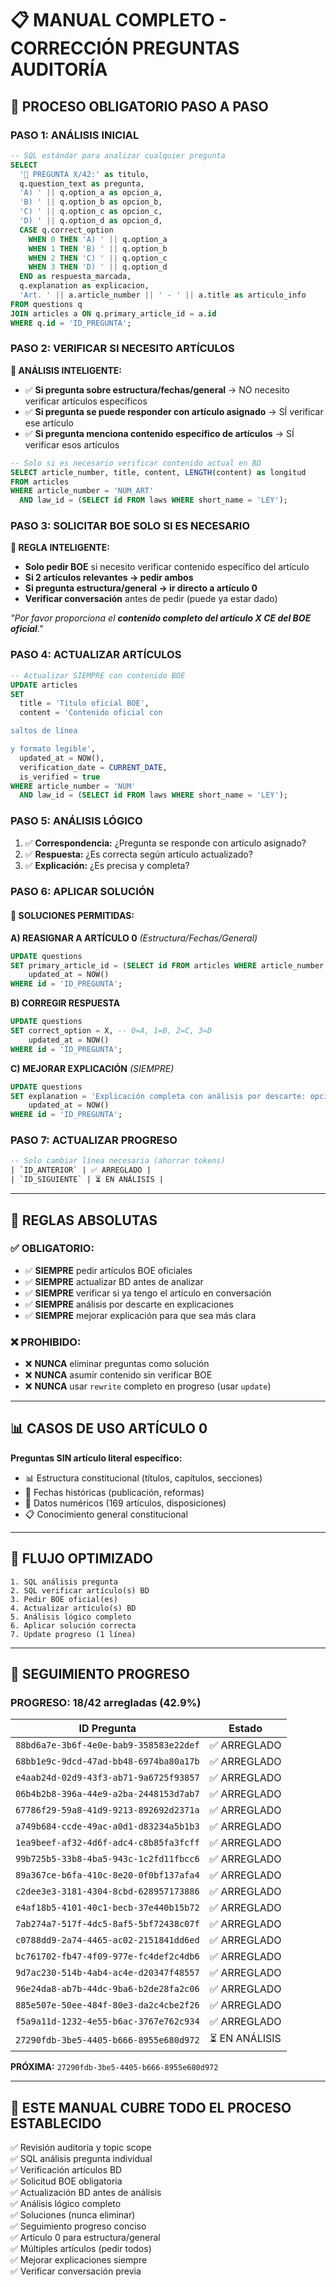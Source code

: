 # 📋 MANUAL COMPLETO - CORRECCIÓN PREGUNTAS AUDITORÍA

## 🎯 **PROCESO OBLIGATORIO PASO A PASO**

### **PASO 1: ANÁLISIS INICIAL**
```sql
-- SQL estándar para analizar cualquier pregunta
SELECT 
  '📄 PREGUNTA X/42:' as titulo,
  q.question_text as pregunta,
  'A) ' || q.option_a as opcion_a,
  'B) ' || q.option_b as opcion_b,
  'C) ' || q.option_c as opcion_c,
  'D) ' || q.option_d as opcion_d,
  CASE q.correct_option 
    WHEN 0 THEN 'A) ' || q.option_a
    WHEN 1 THEN 'B) ' || q.option_b
    WHEN 2 THEN 'C) ' || q.option_c
    WHEN 3 THEN 'D) ' || q.option_d
  END as respuesta_marcada,
  q.explanation as explicacion,
  'Art. ' || a.article_number || ' - ' || a.title as articulo_info
FROM questions q
JOIN articles a ON q.primary_article_id = a.id
WHERE q.id = 'ID_PREGUNTA';
```

### **PASO 2: VERIFICAR SI NECESITO ARTÍCULOS**
**🧠 ANÁLISIS INTELIGENTE:**
- ✅ **Si pregunta sobre estructura/fechas/general** → NO necesito verificar artículos específicos
- ✅ **Si pregunta se puede responder con artículo asignado** → SÍ verificar ese artículo
- ✅ **Si pregunta menciona contenido específico de artículos** → SÍ verificar esos artículos

```sql
-- Solo si es necesario verificar contenido actual en BD
SELECT article_number, title, content, LENGTH(content) as longitud
FROM articles 
WHERE article_number = 'NUM_ART' 
  AND law_id = (SELECT id FROM laws WHERE short_name = 'LEY');
```

### **PASO 3: SOLICITAR BOE SOLO SI ES NECESARIO**
**🚨 REGLA INTELIGENTE:** 
- **Solo pedir BOE** si necesito verificar contenido específico del artículo
- **Si 2 artículos relevantes → pedir ambos**
- **Si pregunta estructura/general → ir directo a artículo 0**
- **Verificar conversación** antes de pedir (puede ya estar dado)

*"Por favor proporciona el **contenido completo del artículo X CE del BOE oficial**."*

### **PASO 4: ACTUALIZAR ARTÍCULOS**
```sql
-- Actualizar SIEMPRE con contenido BOE
UPDATE articles 
SET 
  title = 'Título oficial BOE',
  content = 'Contenido oficial con

saltos de línea

y formato legible',
  updated_at = NOW(),
  verification_date = CURRENT_DATE,
  is_verified = true
WHERE article_number = 'NUM' 
  AND law_id = (SELECT id FROM laws WHERE short_name = 'LEY');
```

### **PASO 5: ANÁLISIS LÓGICO**
1. ✅ **Correspondencia:** ¿Pregunta se responde con artículo asignado?
2. ✅ **Respuesta:** ¿Es correcta según artículo actualizado?
3. ✅ **Explicación:** ¿Es precisa y completa?

### **PASO 6: APLICAR SOLUCIÓN**

#### **🔧 SOLUCIONES PERMITIDAS:**

**A) REASIGNAR A ARTÍCULO 0** *(Estructura/Fechas/General)*
```sql
UPDATE questions 
SET primary_article_id = (SELECT id FROM articles WHERE article_number = '0' AND law_id = (SELECT id FROM laws WHERE short_name = 'CE')),
    updated_at = NOW()
WHERE id = 'ID_PREGUNTA';
```

**B) CORREGIR RESPUESTA**
```sql
UPDATE questions 
SET correct_option = X, -- 0=A, 1=B, 2=C, 3=D
    updated_at = NOW()
WHERE id = 'ID_PREGUNTA';
```

**C) MEJORAR EXPLICACIÓN** *(SIEMPRE)*
```sql
UPDATE questions 
SET explanation = 'Explicación completa con análisis por descarte: opción A... opción B... opción C... Solo la opción X es correcta porque...',
    updated_at = NOW()
WHERE id = 'ID_PREGUNTA';
```

### **PASO 7: ACTUALIZAR PROGRESO**
```sql
-- Solo cambiar línea necesaria (ahorrar tokens)
| `ID_ANTERIOR` | ✅ ARREGLADO |
| `ID_SIGUIENTE` | ⏳ EN ANÁLISIS |
```

---

## 🚨 **REGLAS ABSOLUTAS**

### **✅ OBLIGATORIO:**
- ✅ **SIEMPRE** pedir artículos BOE oficiales
- ✅ **SIEMPRE** actualizar BD antes de analizar
- ✅ **SIEMPRE** verificar si ya tengo el artículo en conversación
- ✅ **SIEMPRE** análisis por descarte en explicaciones
- ✅ **SIEMPRE** mejorar explicación para que sea más clara

### **❌ PROHIBIDO:**
- ❌ **NUNCA** eliminar preguntas como solución
- ❌ **NUNCA** asumir contenido sin verificar BOE
- ❌ **NUNCA** usar `rewrite` completo en progreso (usar `update`)

---

## 📊 **CASOS DE USO ARTÍCULO 0**

**Preguntas SIN artículo literal específico:**
- 📊 Estructura constitucional (títulos, capítulos, secciones)
- 📅 Fechas históricas (publicación, reformas)
- 🔢 Datos numéricos (169 artículos, disposiciones)
- 📋 Conocimiento general constitucional

---

## 🔄 **FLUJO OPTIMIZADO**

```
1. SQL análisis pregunta
2. SQL verificar artículo(s) BD
3. Pedir BOE oficial(es)
4. Actualizar artículo(s) BD
5. Análisis lógico completo
6. Aplicar solución correcta
7. Update progreso (1 línea)
```

---

## 📝 **SEGUIMIENTO PROGRESO**

### **PROGRESO: 18/42 arregladas (42.9%)**

| ID Pregunta | Estado |
|-------------|--------|
| `88bd6a7e-3b6f-4e0e-bab9-358583e22def` | ✅ ARREGLADO |
| `68bb1e9c-9dcd-47ad-bb48-6974ba80a17b` | ✅ ARREGLADO |
| `e4aab24d-02d9-43f3-ab71-9a6725f93857` | ✅ ARREGLADO |
| `06b4b2b8-396a-44e9-a2ba-2448153d7ab7` | ✅ ARREGLADO |
| `67786f29-59a8-41d9-9213-892692d2371a` | ✅ ARREGLADO |
| `a749b684-ccde-49ac-a0d1-d83234a5b1b3` | ✅ ARREGLADO |
| `1ea9beef-af32-4d6f-adc4-c8b85fa3fcff` | ✅ ARREGLADO |
| `99b725b5-33b8-4ba5-943c-1c2fd11fbcc6` | ✅ ARREGLADO |
| `89a367ce-b6fa-410c-8e20-0f0bf137afa4` | ✅ ARREGLADO |
| `c2dee3e3-3181-4304-8cbd-628957173886` | ✅ ARREGLADO |
| `e4af18b5-4101-40c1-becb-37e440b15b72` | ✅ ARREGLADO |
| `7ab274a7-517f-4dc5-8af5-5bf72438c07f` | ✅ ARREGLADO |
| `c0788dd9-2a74-4465-ac02-2151841dd6ed` | ✅ ARREGLADO |
| `bc761702-fb47-4f09-977e-fc4def2c4db6` | ✅ ARREGLADO |
| `9d7ac230-514b-4ab4-ac4e-d20347f48557` | ✅ ARREGLADO |
| `96e24da8-ab7b-44dc-9ba6-b2de28fa2c06` | ✅ ARREGLADO |
| `885e507e-50ee-484f-80e3-da2c4cbe2f26` | ✅ ARREGLADO |
| `f5a9a11d-1232-4e55-b6ac-3767e762c934` | ✅ ARREGLADO |
| `27290fdb-3be5-4405-b666-8955e680d972` | ⏳ EN ANÁLISIS |

**PRÓXIMA:** `27290fdb-3be5-4405-b666-8955e680d972`

---

## 🎯 **ESTE MANUAL CUBRE TODO EL PROCESO ESTABLECIDO**

✅ Revisión auditoría y topic scope  
✅ SQL análisis pregunta individual  
✅ Verificación artículos BD  
✅ Solicitud BOE obligatoria  
✅ Actualización BD antes de análisis  
✅ Análisis lógico completo  
✅ Soluciones (nunca eliminar)  
✅ Seguimiento progreso conciso  
✅ Artículo 0 para estructura/general  
✅ Múltiples artículos (pedir todos)  
✅ Mejorar explicaciones siempre  
✅ Verificar conversación previa